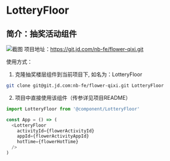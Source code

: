 # LotteryFloor

## 简介：抽奖活动组件
![截图](https://img13.360buyimg.com/imagetools/jfs/t1/120729/24/10868/343388/5f45d2cfE8abf990d/8273780a0eb162f9.jpg)
项目地址：https://git.jd.com/nb-fe/flower-qixi.git

使用方式：
1. 克隆抽奖楼层组件到当前项目下, 如名为：LotteryFloor
```bash
git clone git@git.jd.com:nb-fe/flower-qixi.git LotteryFloor
```
2. 项目中直接使用该组件（传参详见项目README）
```javascript
import LotteryFloor from '@component/LotteryFloor'

const App = () => (
  <LotteryFloor
    activityId={flowerActivityId}
    appId={flowerActivityAppId}
    hotTime={flowerHotTime}
  />
)
```




